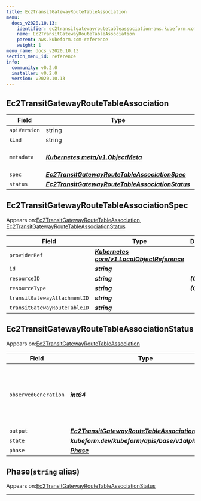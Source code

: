 ```yaml
---
title: Ec2TransitGatewayRouteTableAssociation
menu:
  docs_v2020.10.13:
    identifier: ec2transitgatewayroutetableassociation-aws.kubeform.com
    name: Ec2TransitGatewayRouteTableAssociation
    parent: aws.kubeform.com-reference
    weight: 1
menu_name: docs_v2020.10.13
section_menu_id: reference
info:
  community: v0.2.0
  installer: v0.2.0
  version: v2020.10.13
---
```


## Ec2TransitGatewayRouteTableAssociation
| Field | Type | Description |
| ------ | ----- | ----------- |
| `apiVersion` | string | `aws.kubeform.com/v1alpha1` |
|    `kind` | string | `Ec2TransitGatewayRouteTableAssociation` |
| `metadata` | ***[Kubernetes meta/v1.ObjectMeta](https://kubernetes.io/docs/reference/generated/kubernetes-api/v1.13/#objectmeta-v1-meta)***|Refer to the Kubernetes API documentation for the fields of the `metadata` field.|
| `spec` | ***[Ec2TransitGatewayRouteTableAssociationSpec](#ec2transitgatewayroutetableassociationspec)***||
| `status` | ***[Ec2TransitGatewayRouteTableAssociationStatus](#ec2transitgatewayroutetableassociationstatus)***||
## Ec2TransitGatewayRouteTableAssociationSpec

Appears on:[Ec2TransitGatewayRouteTableAssociation](#ec2transitgatewayroutetableassociation), [Ec2TransitGatewayRouteTableAssociationStatus](#ec2transitgatewayroutetableassociationstatus)

| Field | Type | Description |
| ------ | ----- | ----------- |
| `providerRef` | ***[Kubernetes core/v1.LocalObjectReference](https://kubernetes.io/docs/reference/generated/kubernetes-api/v1.13/#localobjectreference-v1-core)***||
| `id` | ***string***||
| `resourceID` | ***string***| ***(Optional)*** |
| `resourceType` | ***string***| ***(Optional)*** |
| `transitGatewayAttachmentID` | ***string***||
| `transitGatewayRouteTableID` | ***string***||
## Ec2TransitGatewayRouteTableAssociationStatus

Appears on:[Ec2TransitGatewayRouteTableAssociation](#ec2transitgatewayroutetableassociation)

| Field | Type | Description |
| ------ | ----- | ----------- |
| `observedGeneration` | ***int64***| ***(Optional)*** Resource generation, which is updated on mutation by the API Server.|
| `output` | ***[Ec2TransitGatewayRouteTableAssociationSpec](#ec2transitgatewayroutetableassociationspec)***| ***(Optional)*** |
| `state` | ***kubeform.dev/kubeform/apis/base/v1alpha1.State***| ***(Optional)*** |
| `phase` | ***[Phase](#phase)***| ***(Optional)*** |
## Phase(`string` alias)

Appears on:[Ec2TransitGatewayRouteTableAssociationStatus](#ec2transitgatewayroutetableassociationstatus)

---
